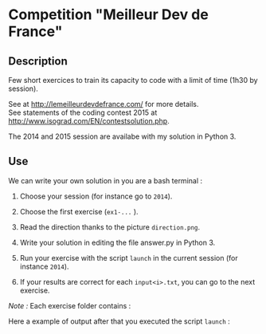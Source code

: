 # Competition "Meilleur Dev de France"

## Description

Few short exercices to train its capacity to code with a limit of time (1h30 by session).  

See at http://lemeilleurdevdefrance.com/ for more details.  
See statements of the coding contest 2015 at http://www.isograd.com/EN/contestsolution.php.  

The 2014 and 2015 session are availabe with my solution in Python 3.

## Use

We can write your own solution in you are a bash terminal :

1) Choose your session (for instance go to `2014`).  

2) Choose the first exercise (`ex1-...` ).

2) Read the direction thanks to the picture `direction.png`.

3) Write your solution in editing the file answer.py in Python 3.

4) Run your exercise with the script `launch` in the current session (for instance `2014`).

5) If your results are correct for each `input<i>.txt`, you can go to the next exercise.

*Note :* Each exercise folder contains :

Here a example of output after that you executed the script `launch` :
